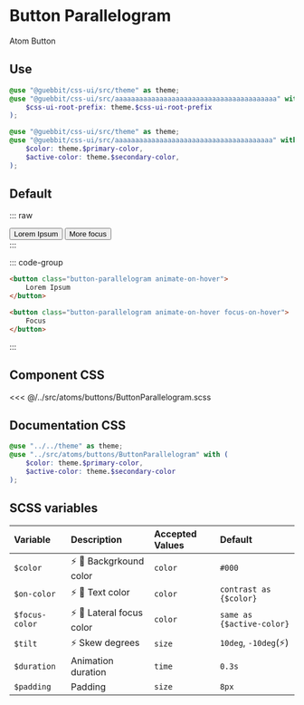 # Button Parallelogram 
<Badge type="tip">Atom</Badge> <Badge type="info">Button</Badge>

## Use

```scss
@use "@guebbit/css-ui/src/theme" as theme;
@use "@guebbit/css-ui/src/aaaaaaaaaaaaaaaaaaaaaaaaaaaaaaaaaaaaaaaa" with (
    $css-ui-root-prefix: theme.$css-ui-root-prefix
);
```

```scss
@use "@guebbit/css-ui/src/theme" as theme;
@use "@guebbit/css-ui/src/aaaaaaaaaaaaaaaaaaaaaaaaaaaaaaaaaaaaaaa" with (
    $color: theme.$primary-color,
    $active-color: theme.$secondary-color,
);
```

## Default

::: raw
<div class="dev-section">
    <button class="button-parallelogram animate-on-hover">
        Lorem Ipsum
    </button>
    <button class="button-parallelogram animate-on-hover focus-on-hover">
        More focus
    </button>
</div>
:::

::: code-group
```html
<button class="button-parallelogram animate-on-hover">
    Lorem Ipsum
</button>
```
```html [focus]
<button class="button-parallelogram animate-on-hover focus-on-hover">
    Focus
</button>
```
:::

## Component CSS

<<< @/../src/atoms/buttons/ButtonParallelogram.scss

## Documentation CSS

```scss
@use "../../theme" as theme;
@use "../src/atoms/buttons/ButtonParallelogram" with (
    $color: theme.$primary-color,
    $active-color: theme.$secondary-color
);
```

## SCSS variables

| Variable       | Description                                              | Accepted Values | Default                   |
|:---------------|:---------------------------------------------------------|:----------------|:--------------------------|
| `$color`       | :zap: :first_quarter_moon_with_face: Backgrkound color   | `color`         | `#000`                    |
| `$on-color`    | :zap: :first_quarter_moon_with_face: Text color          | `color`         | `contrast as {$color}`    |
| `$focus-color` | :zap: :first_quarter_moon_with_face: Lateral focus color | `color`         | `same as {$active-color}` |
| `$tilt`        | :zap: Skew degrees                                       | `size`          | `10deg`, `-10deg`(:zap:)  |
| `$duration`    | Animation duration                                       | `time`          | `0.3s`                    |
| `$padding`     | Padding                                                  | `size`          | `8px`                     |

<style lang="scss">
@use "../docs/theme" as theme;
@use "../src/atoms/buttons/ButtonParallelogram" with (
    $color: theme.$primary-color,
    $active-color: theme.$secondary-color,
);
</style>